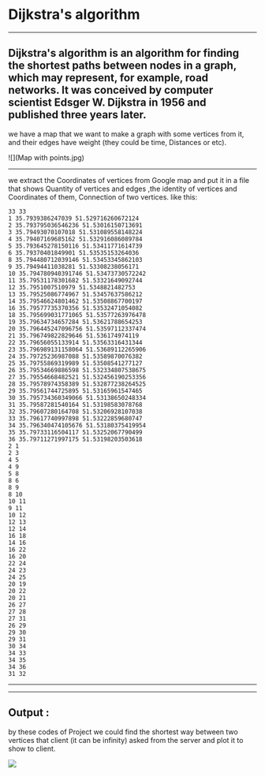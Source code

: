 # Dijkstra's algorithm

 ---------------------------------------------
 **Dijkstra's algorithm is an algorithm for finding the shortest paths between nodes in a graph, which may represent, for 
 example, road networks. It was conceived by computer scientist Edsger W. Dijkstra in 1956 and published three years
 later.**
---------------
we have a map that we want to make a graph with some vertices from it, and their edges have weight (they could be time,
Distances or etc).

![](Map with points.jpg)

---------------
we extract the Coordinates of vertices from Google map and put it in a file that shows
Quantity of vertices and edges ,the identity of vertices and Coordinates of them, Connection of two vertices.
like this:

```
33 33
1 35.7939386247039 51.529716260672124
2 35.793795036546236 51.53016150713691
3 35.79493070107018 51.531089558148224
4 35.79407169685162 51.532916086089784
5 35.793645278150116 51.53411771614739
6 35.79370401849901 51.53535153264036
8 35.794480712039146 51.53453345862103
9 35.79494411038281 51.53308238056171
10 35.794780940391746 51.53473730572242
11 35.79531178301682 51.53321649092744
12 35.7951007510979 51.5348821482753
13 35.79525086774967 51.53457637586212
14 35.79546624801462 51.53508867700197
16 35.79577735370356 51.53532471054082
18 35.795699031771065 51.53577263976478
19 35.79634734657284 51.53621788654253
20 35.796445247096756 51.53597112337474
21 35.796749822829646 51.536174974119
22 35.79656055133914 51.53563316431344
23 35.796989131158064 51.53689112265906
24 35.79725236987088 51.53589870076382
25 35.79755869319989 51.53508541277127
26 35.79534669886598 51.532334807538675
27 35.79554668482521 51.532456190253356
28 35.79578974358389 51.532877238264525
29 35.79561744725895 51.53165961547465
30 35.795734360349066 51.53138650248334
31 35.79587281540164 51.53198583078768
32 35.79607280164708 51.53206928107038
33 35.79617740997898 51.53222859680747
34 35.796340474105676 51.53180375419954
35 35.79733116504117 51.53252067790499
36 35.79711271997175 51.53198203503618
2 1
2 3
4 5
4 9
5 8
8 6
8 9
8 10
10 11
9 11
10 12
12 13
12 14
16 18
14 16
16 22
16 20
22 24
24 23
24 25
20 19
20 22
20 21
26 27
27 28
27 31
26 29
29 30
29 31
30 34
34 33
34 35
34 36
31 32
```
---

---------------
## Output :
by these codes of Project we could find the shortest way between two vertices that client (it can be infinity) asked
from the server and plot it to show to client.

![](C:\Users\Lion\Dijkstra\client_output.png)
